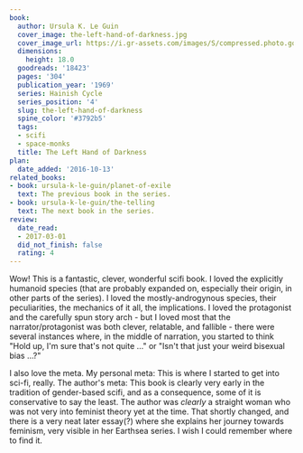 ```yaml
---
book:
  author: Ursula K. Le Guin
  cover_image: the-left-hand-of-darkness.jpg
  cover_image_url: https://i.gr-assets.com/images/S/compressed.photo.goodreads.com/books/1488213612l/18423._SX98_.jpg
  dimensions:
    height: 18.0
  goodreads: '18423'
  pages: '304'
  publication_year: '1969'
  series: Hainish Cycle
  series_position: '4'
  slug: the-left-hand-of-darkness
  spine_color: '#3792b5'
  tags:
  - scifi
  - space-monks
  title: The Left Hand of Darkness
plan:
  date_added: '2016-10-13'
related_books:
- book: ursula-k-le-guin/planet-of-exile
  text: The previous book in the series.
- book: ursula-k-le-guin/the-telling
  text: The next book in the series.
review:
  date_read:
  - 2017-03-01
  did_not_finish: false
  rating: 4
---
```


Wow! This is a fantastic, clever, wonderful scifi book. I loved the explicitly humanoid species (that are probably
expanded on, especially their origin, in other parts of the series). I loved the mostly-androgynous species, their
peculiarities, the mechanics of it all, the implications. I loved the protagonist and the carefully spun story arch -
but I loved most that the narrator/protagonist was both clever, relatable, and fallible - there were several instances
where, in the middle of narration, you started to think "Hold up, I'm sure that's not quite …" or "Isn't that just your
weird bisexual bias …?"

I also love the meta. My personal meta: This is where I started to get into sci-fi, really. The author's meta: This book
is clearly very early in the tradition of gender-based scifi, and as a consequence, some of it is conservative to say
the least. The author was *clearly* a straight woman who was not very into feminist theory yet at the time. That shortly
changed, and there is a very neat later essay(?) where she explains her journey towards feminism, very visible in her
Earthsea series. I wish I could remember where to find it.
